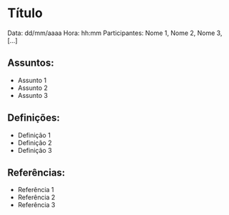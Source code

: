 # Título

Data: dd/mm/aaaa
Hora: hh:mm
Participantes: Nome 1, Nome 2, Nome 3, […]

## Assuntos: 

* Assunto 1
* Assunto 2
* Assunto 3

## Definições:

* Definição 1
* Definição 2
* Definição 3
	
## Referências:

* Referência 1
* Referência 2
* Referência 3
